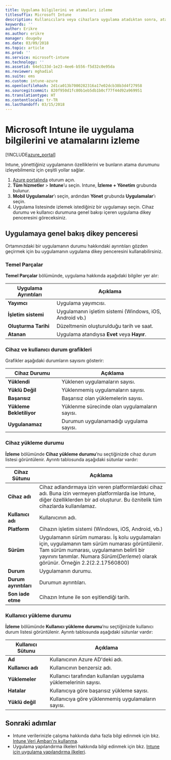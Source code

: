 ```yaml
---
title: Uygulama bilgilerini ve atamaları izleme
titlesuffix: Microsoft Intune
description: Kullanıcılara veya cihazlara uygulama atadıktan sonra, atamanın durumunu izlemenize yardımcı olması için bu bilgileri kullanın.
keywords: ''
author: Erikre
ms.author: erikre
manager: dougeby
ms.date: 03/09/2018
ms.topic: article
ms.prod: ''
ms.service: microsoft-intune
ms.technology: ''
ms.assetid: 64e5133d-1e23-4ee6-b556-f5d32c0e95da
ms.reviewer: mghadial
ms.suite: ems
ms.custom: intune-azure
ms.openlocfilehash: 2d1ca013b7000282316a17e02dcb38b3d4f27958
ms.sourcegitcommit: 820f950d1fc80b1eb5db1b0cf77f44d92a969951
ms.translationtype: HT
ms.contentlocale: tr-TR
ms.lasthandoff: 03/15/2018
---
```

# <a name="how-to-monitor-app-information-and-assignments-with-microsoft-intune"></a>Microsoft Intune ile uygulama bilgilerini ve atamalarını izleme

[!INCLUDE[azure_portal](./includes/azure_portal.md)]

Intune, yönettiğiniz uygulamanın özelliklerini ve bunların atama durumunu izleyebilmeniz için çeşitli yollar sağlar.

1. [Azure portalında](https://portal.azure.com) oturum açın.
2. **Tüm hizmetler** > **Intune**’u seçin. Intune, **İzleme + Yönetim** grubunda bulunur.
3. **Mobil Uygulamalar**’ı seçin, ardından **Yönet** grubunda **Uygulamalar**’ı seçin.
5. Uygulama listesinde izlemek istediğiniz bir uygulamayı seçin. Cihaz durumu ve kullanıcı durumuna genel bakışı içeren uygulama dikey penceresini göreceksiniz.

## <a name="app-overview-blade"></a>Uygulamaya genel bakış dikey penceresi

Ortamınızdaki bir uygulamanın durumu hakkındaki ayrıntıları gözden geçirmek için bu uygulamanın uygulama dikey penceresini kullanabilirsiniz.

### <a name="essentials"></a>Temel Parçalar
**Temel Parçalar** bölümünde, uygulama hakkında aşağıdaki bilgiler yer alır:

 | **Uygulama Ayrıntıları**            | **Açıklama**                                                      |
|------------------------|------------------------------------------------------------------|
| **Yayımcı**          | Uygulama yayımcısı.                                            |
| **İşletim sistemi**   | Uygulamanın işletim sistemi (Windows, iOS, Android vb.) |
| **Oluşturma Tarihi**             | Düzeltmenin oluşturulduğu tarih ve saat.                         |
| **Atanan**           | Uygulama atandıysa **Evet** veya **Hayır**.                  |

### <a name="device-and-user-status-graphs"></a>Cihaz ve kullanıcı durum grafikleri
Grafikler aşağıdaki durumların sayısını gösterir:

| **Cihaz Durumu**       | **Açıklama**                                       |
|-----------------------|-------------------------------------------------------|
| **Yüklendi**         | Yüklenen uygulamaların sayısı.                         |
| **Yüklü Değil**     | Yüklenmemiş uygulamaların sayısı.                     |
| **Başarısız**            | Başarısız olan yüklemelerin sayısı.                   |
| **Yükleme Bekletiliyor**   | Yüklenme sürecinde olan uygulamaların sayısı. |
| **Uygulanamaz**           | Durumun uygulanamadığı uygulama sayısı.            |

### <a name="device-install-status"></a>Cihaz yükleme durumu

**İzleme** bölümünde **Cihaz yükleme durumu**’nu seçtiğinizde cihaz durum listesi görüntülenir. Ayrıntı tablosunda aşağıdaki sütunlar vardır:

| **Cihaz Sütunu**      | **Açıklama**                                                                                                                                                                                                                                            |
|----------------------|------------------------------------------------------------------------------------------------------------------------------------------------------------------------------------------------------------------------------------------------------------|
| **Cihaz adı**      | Cihaz adlandırmaya izin veren platformlardaki cihaz adı. Buna izin vermeyen platformlarda ise Intune, diğer özelliklerden bir ad oluşturur. Bu öznitelik tüm cihazlarda kullanılamaz.                                                                       |
| **Kullanıcı adı**        | Kullanıcının adı.                                                                                                                                                                                                                                      |
| **Platform**         | Cihazın işletim sistemi (Windows, iOS, Android, vb.)                                                                                                                                                                                           |
| **Sürüm**          | Uygulamanın sürüm numarası. İş kolu uygulamaları için, uygulamanın tam sürüm numarası görüntülenir. Tam sürüm numarası, uygulamanın belirli bir yayınını tanımlar. Numara _Sürüm_(_Derleme_) olarak görünür. Örneğin 2.2(2.2.17560800) |
| **Durum**           | Uygulamanın durumu.                                                                                                                                                                                                                                     |
| **Durum ayrıntıları**   | Durumun ayrıntıları.                                                                                                                                                                                                                                     |
| **Son iade etme**    | Cihazın Intune ile son eşitlendiği tarih.                                                                                                                                                                                                                  |


### <a name="user-install-status"></a>Kullanıcı yükleme durumu

**İzleme** bölümünde **Kullanıcı yükleme durumu**’nu seçtiğinizde kullanıcı durum listesi görüntülenir. Ayrıntı tablosunda aşağıdaki sütunlar vardır:

| **Kullanıcı Sütunu**     | **Açıklama**                           |
|---------------------|-------------------------------------------|
| **Ad**            | Kullanıcının Azure AD'deki adı.         |
| **Kullanıcı adı**       | Kullanıcının benzersiz adı.              |
| **Yüklemeler**   | Kullanıcı tarafından kullanılan uygulama yüklemelerinin sayısı. |
| **Hatalar**        | Kullanıcıya göre başarısız yükleme sayısı.     |
| **Yüklü değil**   | Kullanıcıya göre yüklenmemiş uygulamaların sayısı. |


## <a name="next-steps"></a>Sonraki adımlar

- Intune verilerinizle çalışma hakkında daha fazla bilgi edinmek için bkz. [Intune Veri Ambarı'nı kullanma](reports-nav-create-intune-reports.md).
- Uygulama yapılandırma ilkeleri hakkında bilgi edinmek için bkz. [Intune için uygulama yapılandırma ilkeleri](app-configuration-policies-overview.md).